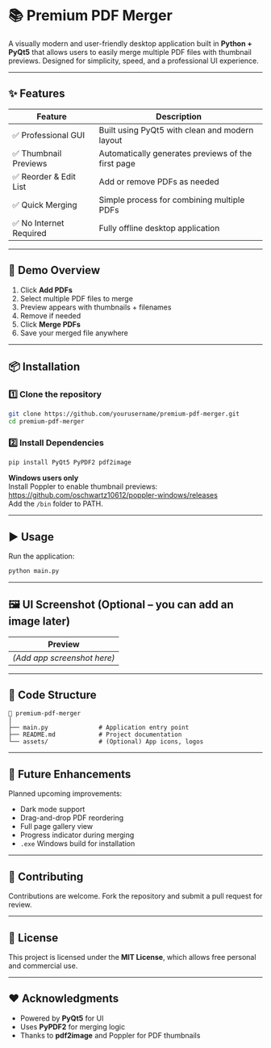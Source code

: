 # 📚 Premium PDF Merger

A visually modern and user-friendly desktop application built in **Python + PyQt5** that allows users to easily merge multiple PDF files with thumbnail previews. Designed for simplicity, speed, and a professional UI experience.

---

## ✨ Features

| Feature | Description |
|--------|-------------|
| ✅ Professional GUI | Built using PyQt5 with clean and modern layout |
| ✅ Thumbnail Previews | Automatically generates previews of the first page |
| ✅ Reorder & Edit List | Add or remove PDFs as needed |
| ✅ Quick Merging | Simple process for combining multiple PDFs |
| ✅ No Internet Required | Fully offline desktop application |

---

## 🚀 Demo Overview

1. Click **Add PDFs**
2. Select multiple PDF files to merge
3. Preview appears with thumbnails + filenames
4. Remove if needed
5. Click **Merge PDFs**
6. Save your merged file anywhere

---

## 📦 Installation

### 1️⃣ Clone the repository
```sh
git clone https://github.com/yourusername/premium-pdf-merger.git
cd premium-pdf-merger
```

### 2️⃣ Install Dependencies
```sh
pip install PyQt5 PyPDF2 pdf2image
```

**Windows users only**  
Install Poppler to enable thumbnail previews:  
https://github.com/oschwartz10612/poppler-windows/releases  
Add the `/bin` folder to PATH.

---

## ▶️ Usage

Run the application:
```sh
python main.py
```

---

## 🖼 UI Screenshot (Optional – you can add an image later)

| Preview |
|--------|
| *(Add app screenshot here)* |

---

## 🧩 Code Structure

```
📁 premium-pdf-merger
│
├── main.py              # Application entry point
├── README.md            # Project documentation
└── assets/              # (Optional) App icons, logos
```

---

## 🔮 Future Enhancements

Planned upcoming improvements:

- Dark mode support
- Drag-and-drop PDF reordering
- Full page gallery view
- Progress indicator during merging
- `.exe` Windows build for installation

---

## 🤝 Contributing

Contributions are welcome. Fork the repository and submit a pull request for review.

---

## 📝 License

This project is licensed under the **MIT License**, which allows free personal and commercial use.

---

## ❤️ Acknowledgments

- Powered by **PyQt5** for UI
- Uses **PyPDF2** for merging logic
- Thanks to **pdf2image** and Poppler for PDF thumbnails

